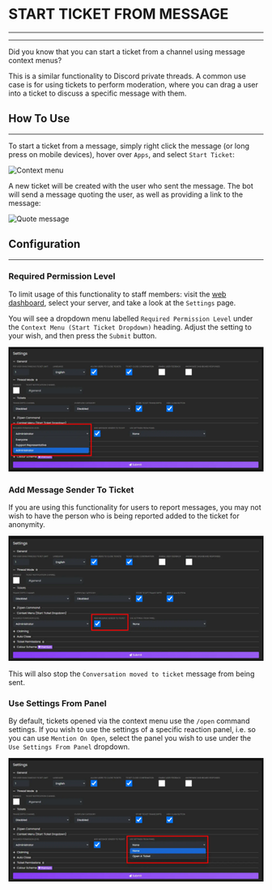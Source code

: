 # START TICKET FROM MESSAGE
***
***

Did you know that you can start a ticket from a channel using message context menus?

This is a similar functionality to Discord private threads. A common use case is for using tickets to perform moderation, where you can drag a user into a ticket to discuss a specific message with them.

## How To Use
***

To start a ticket from a message, simply right click the message (or long press on mobile devices), hover over `Apps`, and select `Start Ticket`:

![Context menu](../img/context_menu_start_ticket.webp)

A new ticket will be created with the user who sent the message. The bot will send a message quoting the user, as well as providing a link to the message:

![Quote message](../img/context_menu_quote_message.webp)

## Configuration
***

### Required Permission Level
To limit usage of this functionality to staff members: visit the [web dashboard](../setup/dashboard.md), select your server, and take a look at the `Settings` page.

You will see a dropdown menu labelled `Required Permission Level` under the `Context Menu (Start Ticket Dropdown)` heading. Adjust the setting to your wish, and then press the `Submit` button.

![Context menu permission level](../img/context_menu_permission_level.webp)

### Add Message Sender To Ticket
If you are using this functionality for users to report messages, you may not wish to have the person who is being reported added to the ticket for anonymity.

![Configuration](../img/context_menu_add_sender.webp)

This will also stop the `Conversation moved to ticket` message from being sent.

### Use Settings From Panel
By default, tickets opened via the context menu use the `/open` command settings. If you wish to use the settings of a specific reaction panel, i.e. so you can use `Mention On Open`, select the panel you wish to use under the `Use Settings From Panel` dropdown.

![Configuration](../img/context_menu_panel.webp)

